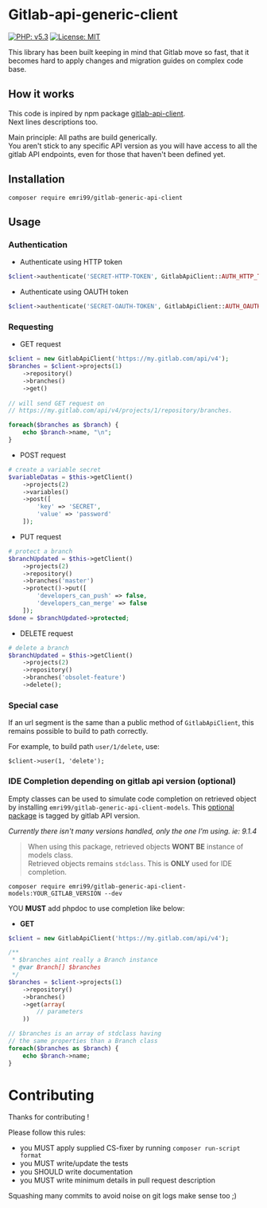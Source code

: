 # Gitlab-api-generic-client

[![PHP: v5.3](https://img.shields.io/badge/PHP-v5.3-blue.svg?style=flat-square)](http://php.net)
[![License: MIT](https://img.shields.io/badge/License-MIT-yellow.svg?style=flat-square)](https://opensource.org/licenses/MIT)

This library has been built keeping in mind that Gitlab move so fast, that 
it becomes hard to apply changes and migration guides on complex code base.

## How it works

This code is inpired by npm package [gitlab-api-client](https://www.npmjs.com/package/gitlab-api-client).  
Next lines descriptions too.

Main principle: All paths are build generically.  
You aren't stick to any specific API version as you will have access to 
all the gitlab API endpoints, even for those that haven't been defined yet.

## Installation

```
composer require emri99/gitlab-generic-api-client
```

## Usage

### Authentication

* Authenticate using HTTP token
````php
$client->authenticate('SECRET-HTTP-TOKEN', GitlabApiClient::AUTH_HTTP_TOKEN);
````

* Authenticate using OAUTH token
````php
$client->authenticate('SECRET-OAUTH-TOKEN', GitlabApiClient::AUTH_OAUTH_TOKEN);
````

### Requesting

* GET request

````php
$client = new GitlabApiClient('https://my.gitlab.com/api/v4');
$branches = $client->projects(1)
    ->repository()
    ->branches()
    ->get()
    
// will send GET request on 
// https://my.gitlab.com/api/v4/projects/1/repository/branches.

foreach($branches as $branch) {
    echo $branch->name, "\n";
}
````

* POST request

````php
# create a variable secret
$variableDatas = $this->getClient()
    ->projects(2)
    ->variables()
    ->post([
        'key' => 'SECRET',
        'value' => 'password'
    ]);
````

* PUT request

````php
# protect a branch
$branchUpdated = $this->getClient()
    ->projects(2)
    ->repository()
    ->branches('master')
    ->protect()->put([
        'developers_can_push' => false,
        'developers_can_merge' => false
    ]);
$done = $branchUpdated->protected;
````

* DELETE request

````php
# delete a branch
$branchUpdated = $this->getClient()
    ->projects(2)
    ->repository()
    ->branches('obsolet-feature')
    ->delete();
````

### Special case

If an url segment is the same than a public method of `GitlabApiClient`, this 
remains possible to build to path correctly.

For example, to build path `user/1/delete`, use:

```
$client->user(1, 'delete');
```

### IDE Completion depending on gitlab api version (optional)

Empty classes can be used to simulate code completion on retrieved object
by installing `emri99/gitlab-generic-api-client-models`.
This [optional package](https://github.com/emri99/gitlab-generic-api-client-models) is tagged by gitlab API version.



*Currently there isn't many versions handled, only the one I'm using. ie: 9.1.4*

> When using this package, retrieved objects **WONT BE** instance of models class.  
> Retrieved objects remains `stdclass`. This is **ONLY** used for IDE completion.

```
composer require emri99/gitlab-generic-api-client-models:YOUR_GITLAB_VERSION --dev
```

YOU **MUST** add phpdoc to use completion like below:

* **GET**
````php
$client = new GitlabApiClient('https://my.gitlab.com/api/v4');

/** 
 * $branches aint really a Branch instance 
 * @var Branch[] $branches 
 */
$branches = $client->projects(1)
    ->repository()
    ->branches()
    ->get(array(
        // parameters
    ))

// $branches is an array of stdclass having 
// the same properties than a Branch class
foreach($branches as $branch) {
    echo $branch->name;
}
````

# Contributing

Thanks for contributing !

Please follow this rules:
* you MUST apply supplied CS-fixer by running `composer run-script format`
* you MUST write/update the tests
* you SHOULD write documentation
* you MUST write minimum details in pull request description

Squashing many commits to avoid noise on git logs make sense too ;)
